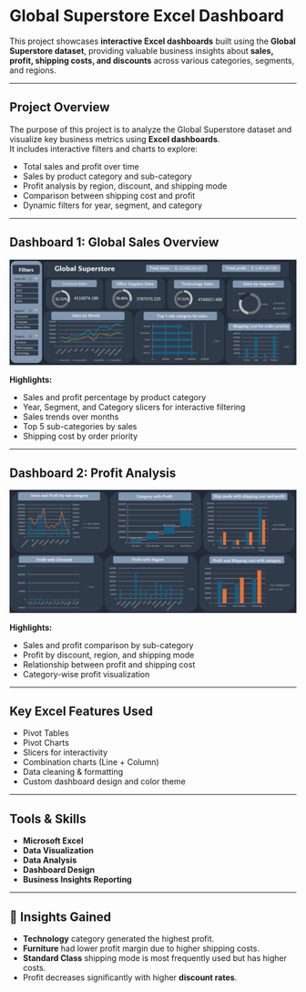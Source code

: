 # Global Superstore Excel Dashboard

This project showcases **interactive Excel dashboards** built using the **Global Superstore dataset**, providing valuable business insights about **sales, profit, shipping costs, and discounts** across various categories, segments, and regions.

---

## Project Overview

The purpose of this project is to analyze the Global Superstore dataset and visualize key business metrics using **Excel dashboards**.  
It includes interactive filters and charts to explore:

- Total sales and profit over time
- Sales by product category and sub-category
- Profit analysis by region, discount, and shipping mode
- Comparison between shipping cost and profit
- Dynamic filters for year, segment, and category

---

## Dashboard 1: Global Sales Overview

![Dashboard 1](dashboard1.png)

**Highlights:**

- Sales and profit percentage by product category
- Year, Segment, and Category slicers for interactive filtering
- Sales trends over months
- Top 5 sub-categories by sales
- Shipping cost by order priority

---

## Dashboard 2: Profit Analysis

![Dashboard 2](dashboard2.png)

**Highlights:**

- Sales and profit comparison by sub-category
- Profit by discount, region, and shipping mode
- Relationship between profit and shipping cost
- Category-wise profit visualization

---

## Key Excel Features Used

- Pivot Tables
- Pivot Charts
- Slicers for interactivity
- Combination charts (Line + Column)
- Data cleaning & formatting
- Custom dashboard design and color theme

---

## Tools & Skills

- **Microsoft Excel**
- **Data Visualization**
- **Data Analysis**
- **Dashboard Design**
- **Business Insights Reporting**

---

## 🧠 Insights Gained

- **Technology** category generated the highest profit.
- **Furniture** had lower profit margin due to higher shipping costs.
- **Standard Class** shipping mode is most frequently used but has higher costs.
- Profit decreases significantly with higher **discount rates**.
